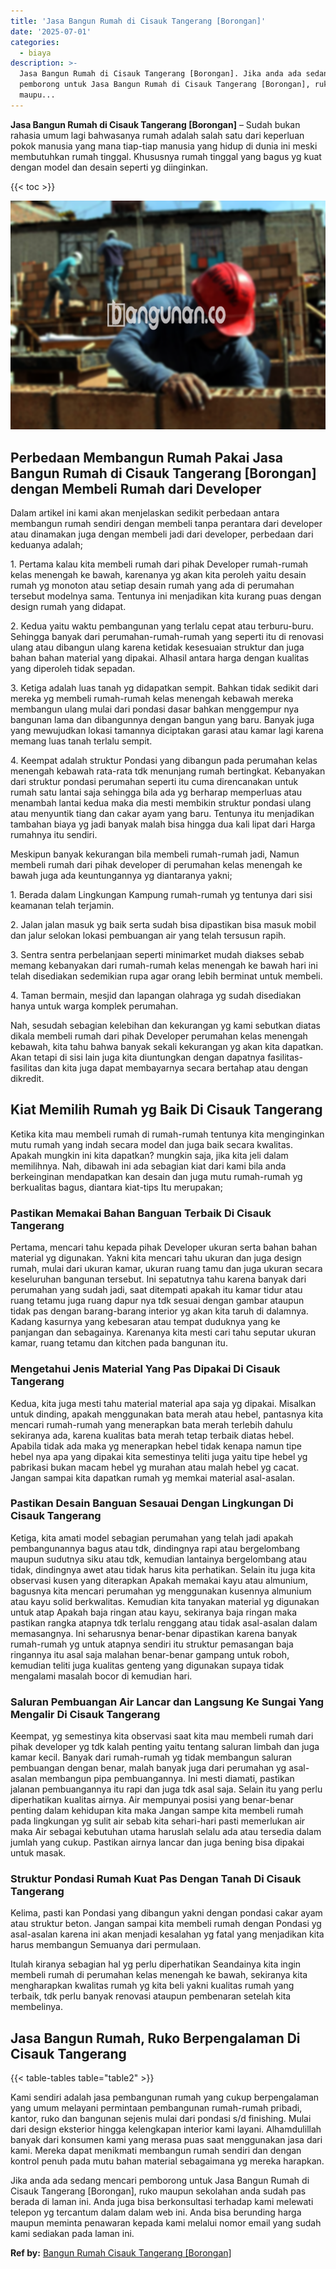 ```yaml
---
title: 'Jasa Bangun Rumah di Cisauk Tangerang [Borongan]'
date: '2025-07-01'
categories:
  - biaya
description: >-
  Jasa Bangun Rumah di Cisauk Tangerang [Borongan]. Jika anda ada sedang mencari
  pemborong untuk Jasa Bangun Rumah di Cisauk Tangerang [Borongan], ruko
  maupu...
---
```


**Jasa Bangun Rumah di Cisauk Tangerang \[Borongan\]** – Sudah bukan rahasia umum lagi bahwasanya rumah adalah salah satu dari keperluan pokok manusia yang mana tiap-tiap manusia yang hidup di dunia ini meski membutuhkan rumah tinggal. Khususnya rumah tinggal yang bagus yg kuat dengan model dan desain seperti yg diinginkan.

{{< toc >}}

![Jasa Bangun Rumah di Cisauk Tangerang [Borongan]](/images/borong-bangunan-10.png)

## Perbedaan Membangun Rumah Pakai Jasa Bangun Rumah di Cisauk Tangerang \[Borongan\] dengan Membeli Rumah dari Developer

Dalam artikel ini kami akan menjelaskan sedikit perbedaan antara membangun rumah sendiri dengan membeli tanpa perantara dari developer atau dinamakan juga dengan membeli jadi dari developer, perbedaan dari keduanya adalah;

1\. Pertama kalau kita membeli rumah dari pihak Developer rumah-rumah kelas menengah ke bawah, karenanya yg akan kita peroleh yaitu desain rumah yg monoton atau setiap desain rumah yang ada di perumahan tersebut modelnya sama. Tentunya ini menjadikan kita kurang puas dengan design rumah yang didapat.

2\. Kedua yaitu waktu pembangunan yang terlalu cepat atau terburu-buru. Sehingga banyak dari perumahan-rumah-rumah yang seperti itu di renovasi ulang atau dibangun ulang karena ketidak kesesuaian struktur dan juga bahan bahan material yang dipakai. Alhasil antara harga dengan kualitas yang diperoleh tidak sepadan.

3\. Ketiga adalah luas tanah yg didapatkan sempit. Bahkan tidak sedikit dari mereka yg membeli rumah-rumah kelas menengah kebawah mereka membangun ulang mulai dari pondasi dasar bahkan menggempur nya bangunan lama dan dibangunnya dengan bangun yang baru. Banyak juga yang mewujudkan lokasi tamannya diciptakan garasi atau kamar lagi karena memang luas tanah terlalu sempit.

4\. Keempat adalah struktur Pondasi yang dibangun pada perumahan kelas menengah kebawah rata-rata tdk menunjang rumah bertingkat. Kebanyakan dari struktur pondasi perumahan seperti itu cuma direncanakan untuk rumah satu lantai saja sehingga bila ada yg berharap memperluas atau menambah lantai kedua maka dia mesti membikin struktur pondasi ulang atau menyuntik tiang dan cakar ayam yang baru. Tentunya itu menjadikan tambahan biaya yg jadi banyak malah bisa hingga dua kali lipat dari Harga rumahnya itu sendiri.

Meskipun banyak kekurangan bila membeli rumah-rumah jadi, Namun membeli rumah dari pihak developer di perumahan kelas menengah ke bawah juga ada keuntungannya yg diantaranya yakni;

1\. Berada dalam Lingkungan Kampung rumah-rumah yg tentunya dari sisi keamanan telah terjamin.

2\. Jalan jalan masuk yg baik serta sudah bisa dipastikan bisa masuk mobil dan jalur selokan lokasi pembuangan air yang telah tersusun rapih.

3\. Sentra sentra perbelanjaan seperti minimarket mudah diakses sebab memang kebanyakan dari rumah-rumah kelas menengah ke bawah hari ini telah disediakan sedemikian rupa agar orang lebih berminat untuk membeli.

4\. Taman bermain, mesjid dan lapangan olahraga yg sudah disediakan hanya untuk warga komplek perumahan.

Nah, sesudah sebagian kelebihan dan kekurangan yg kami sebutkan diatas dikala membeli rumah dari pihak Developer perumahan kelas menengah kebawah, kita tahu bahwa banyak sekali kekurangan yg akan kita dapatkan. Akan tetapi di sisi lain juga kita diuntungkan dengan dapatnya fasilitas-fasilitas dan kita juga dapat membayarnya secara bertahap atau dengan dikredit.

## Kiat Memilih Rumah yg Baik Di Cisauk Tangerang

Ketika kita mau membeli rumah di rumah-rumah tentunya kita menginginkan mutu rumah yang indah secara model dan juga baik secara kwalitas. Apakah mungkin ini kita dapatkan? mungkin saja, jika kita jeli dalam memilihnya. Nah, dibawah ini ada sebagian kiat dari kami bila anda berkeinginan mendapatkan kan desain dan juga mutu rumah-rumah yg berkualitas bagus, diantara kiat-tips Itu merupakan;

### Pastikan Memakai Bahan Banguan Terbaik Di Cisauk Tangerang

Pertama, mencari tahu kepada pihak Developer ukuran serta bahan bahan material yg digunakan. Yakni kita mencari tahu ukuran dan juga design rumah, mulai dari ukuran kamar, ukuran ruang tamu dan juga ukuran secara keseluruhan bangunan tersebut. Ini sepatutnya tahu karena banyak dari perumahan yang sudah jadi, saat ditempati apakah itu kamar tidur atau ruang tetamu juga ruang dapur nya tdk sesuai dengan gambar ataupun tidak pas dengan barang-barang interior yg akan kita taruh di dalamnya. Kadang kasurnya yang kebesaran atau tempat duduknya yang ke panjangan dan sebagainya. Karenanya kita mesti cari tahu seputar ukuran kamar, ruang tetamu dan kitchen pada bangunan itu.

### Mengetahui Jenis Material Yang Pas Dipakai Di Cisauk Tangerang

Kedua, kita juga mesti tahu material material apa saja yg dipakai. Misalkan untuk dinding, apakah menggunakan bata merah atau hebel, pantasnya kita mencari rumah-rumah yang menerapkan bata merah terlebih dahulu sekiranya ada, karena kualitas bata merah tetap terbaik diatas hebel. Apabila tidak ada maka yg menerapkan hebel tidak kenapa namun tipe hebel nya apa yang dipakai kita semestinya teliti juga yaitu tipe hebel yg pabrikasi bukan macam hebel yg murahan atau malah hebel yg cacat. Jangan sampai kita dapatkan rumah yg memkai material asal-asalan.

### Pastikan Desain Banguan Sesauai Dengan Lingkungan Di Cisauk Tangerang

Ketiga, kita amati model sebagian perumahan yang telah jadi apakah pembangunannya bagus atau tdk, dindingnya rapi atau bergelombang maupun sudutnya siku atau tdk, kemudian lantainya bergelombang atau tidak, dindingnya awet atau tidak harus kita perhatikan. Selain itu juga kita observasi kusen yang diterapkan Apakah memakai kayu atau almunium, bagusnya kita mencari perumahan yg menggunakan kusennya almunium atau kayu solid berkwalitas. Kemudian kita tanyakan material yg digunakan untuk atap Apakah baja ringan atau kayu, sekiranya baja ringan maka pastikan rangka atapnya tdk terlalu renggang atau tidak asal-asalan dalam memasangnya. Ini seharusnya benar-benar dipastikan karena banyak rumah-rumah yg untuk atapnya sendiri itu struktur pemasangan baja ringannya itu asal saja malahan benar-benar gampang untuk roboh, kemudian teliti juga kualitas genteng yang digunakan supaya tidak mengalami masalah bocor di kemudian hari.

### Saluran Pembuangan Air Lancar dan Langsung Ke Sungai Yang Mengalir Di Cisauk Tangerang

Keempat, yg semestinya kita observasi saat kita mau membeli rumah dari pihak developer yg tdk kalah penting yaitu tentang saluran limbah dan juga kamar kecil. Banyak dari rumah-rumah yg tidak membangun saluran pembuangan dengan benar, malah banyak juga dari perumahan yg asal-asalan membangun pipa pembuangannya. Ini mesti diamati, pastikan jalanan pembuangannya itu rapi dan juga tdk asal saja. Selain itu yang perlu diperhatikan kualitas airnya. Air mempunyai posisi yang benar-benar penting dalam kehidupan kita maka Jangan sampe kita membeli rumah pada lingkungan yg sulit air sebab kita sehari-hari pasti memerlukan air maka Air sebagai kebutuhan utama haruslah selalu ada atau tersedia dalam jumlah yang cukup. Pastikan airnya lancar dan juga bening bisa dipakai untuk masak.

### Struktur Pondasi Rumah Kuat Pas Dengan Tanah Di Cisauk Tangerang

Kelima, pasti kan Pondasi yang dibangun yakni dengan pondasi cakar ayam atau struktur beton. Jangan sampai kita membeli rumah dengan Pondasi yg asal-asalan karena ini akan menjadi kesalahan yg fatal yang menjadikan kita harus membangun Semuanya dari permulaan.

Itulah kiranya sebagian hal yg perlu diperhatikan Seandainya kita ingin membeli rumah di perumahan kelas menengah ke bawah, sekiranya kita mengharapkan kwalitas rumah yg kita beli yakni kualitas rumah yang terbaik, tdk perlu banyak renovasi ataupun pembenaran setelah kita membelinya.

## Jasa Bangun Rumah, Ruko Berpengalaman Di Cisauk Tangerang

{{< table-tables table="table2" >}}

Kami sendiri adalah jasa pembangunan rumah yang cukup berpengalaman yang umum melayani permintaan pembangunan rumah-rumah pribadi, kantor, ruko dan bangunan sejenis mulai dari pondasi s/d finishing. Mulai dari design eksterior hingga kelengkapan interior kami layani. Alhamdulillah banyak dari konsumen kami yang merasa puas saat menggunakan jasa dari kami. Mereka dapat menikmati membangun rumah sendiri dan dengan kontrol penuh pada mutu bahan material sebagaimana yg mereka harapkan.

Jika anda ada sedang mencari pemborong untuk Jasa Bangun Rumah di Cisauk Tangerang \[Borongan\], ruko maupun sekolahan anda sudah pas berada di laman ini. Anda juga bisa berkonsultasi terhadap kami melewati telepon yg tercantum dalam dalam web ini. Anda bisa berunding harga maupun meminta penawaran kepada kami melalui nomor email yang sudah kami sediakan pada laman ini.

**Ref by:** [Bangun Rumah Cisauk Tangerang [Borongan]](https://id.wikipedia.org/wiki/Bangun)
